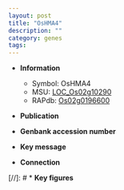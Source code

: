 ```yaml
---
layout: post
title: "OsHMA4"
description: ""
category: genes
tags: 
---
```


* **Information**  
    + Symbol: OsHMA4  
    + MSU: [LOC_Os02g10290](http://rice.uga.edu/cgi-bin/ORF_infopage.cgi?orf=LOC_Os02g10290)  
    + RAPdb: [Os02g0196600](http://rapdb.dna.affrc.go.jp/viewer/gbrowse_details/irgsp1?name=Os02g0196600)  

* **Publication**  

* **Genbank accession number**  

* **Key message**  

* **Connection**  

[//]: # * **Key figures**  


